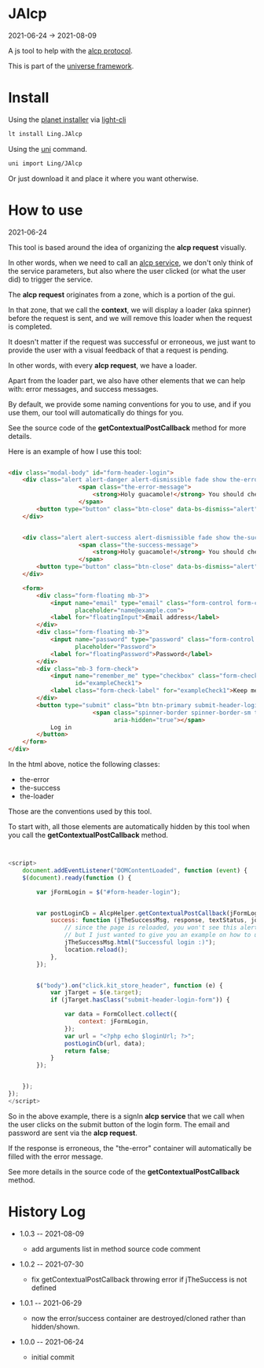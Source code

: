 JAlcp
===========
2021-06-24 -> 2021-08-09

A js tool to help with the [alcp protocol](https://github.com/lingtalfi/Light_AjaxHandler/blob/master/doc/pages/alcp-response.md).

This is part of the [universe framework](https://github.com/karayabin/universe-snapshot).


Install
==========

Using the [planet installer](https://github.com/lingtalfi/Light_PlanetInstaller)
via [light-cli](https://github.com/lingtalfi/Light_Cli)

```bash
lt install Ling.JAlcp
```

Using the [uni](https://github.com/lingtalfi/universe-naive-importer) command.

```bash
uni import Ling/JAlcp
```

Or just download it and place it where you want otherwise.






How to use
==========
2021-06-24

This tool is based around the idea of organizing the **alcp request** visually.

In other words, when we need to call
an [alcp service](https://github.com/lingtalfi/TheBar/blob/master/discussions/alcp-service.md), we don't only think of
the service parameters, but also where the user clicked (or what the user did) to trigger the service.

The **alcp request** originates from a zone, which is a portion of the gui.

In that zone, that we call the **context**, we will display a loader (aka spinner) before the request is sent, and we
will remove this loader when the request is completed.

It doesn't matter if the request was successful or erroneous, we just want to provide the user with a visual feedback of
that a request is pending.

In other words, with every **alcp request**, we have a loader.

Apart from the loader part, we also have other elements that we can help with: error messages, and success messages.

By default, we provide some naming conventions for you to use, and if you use them, our tool will automatically do
things for you.

See the source code of the **getContextualPostCallback** method for more details.

Here is an example of how I use this tool:

```html

<div class="modal-body" id="form-header-login">
    <div class="alert alert-danger alert-dismissible fade show the-error" role="alert">
                    <span class="the-error-message">
                        <strong>Holy guacamole!</strong> You should check in on some of those fields below.
                    </span>
        <button type="button" class="btn-close" data-bs-dismiss="alert" aria-label="Close"></button>
    </div>


    <div class="alert alert-success alert-dismissible fade show the-success" role="alert">
                    <span class="the-success-message">
                        <strong>Holy guacamole!</strong> You should check in on some of those fields below.
                    </span>
        <button type="button" class="btn-close" data-bs-dismiss="alert" aria-label="Close"></button>
    </div>

    <form>
        <div class="form-floating mb-3">
            <input name="email" type="email" class="form-control form-collect" id="floatingInput"
                   placeholder="name@example.com">
            <label for="floatingInput">Email address</label>
        </div>
        <div class="form-floating mb-3">
            <input name="password" type="password" class="form-control form-collect" id="floatingPassword"
                   placeholder="Password">
            <label for="floatingPassword">Password</label>
        </div>
        <div class="mb-3 form-check">
            <input name="remember_me" type="checkbox" class="form-check-input form-collect"
                   id="exampleCheck1">
            <label class="form-check-label" for="exampleCheck1">Keep me signed in until I log out</label>
        </div>
        <button type="submit" class="btn btn-primary submit-header-login-form">
                        <span class="spinner-border spinner-border-sm the-loader" role="status"
                              aria-hidden="true"></span>
            Log in
        </button>
    </form>
</div>
```


In the html above, notice the following classes:

- the-error
- the-success
- the-loader


Those are the conventions used by this tool.

To start with, all those elements are automatically hidden by this tool when you call the **getContextualPostCallback** method.




```js


<script>
    document.addEventListener("DOMContentLoaded", function (event) {
    $(document).ready(function () {

        var jFormLogin = $("#form-header-login");


        var postLoginCb = AlcpHelper.getContextualPostCallback(jFormLogin, {
            success: function (jTheSuccessMsg, response, textStatus, jqXHR) {
                // since the page is reloaded, you won't see this alert more than a fraction of second, 
                // but I just wanted to give you an example on how to use jTheSuccessMsg.
                jTheSuccessMsg.html("Successful login :)");
                location.reload();
            },
        });


        $("body").on("click.kit_store_header", function (e) {
            var jTarget = $(e.target);
            if (jTarget.hasClass("submit-header-login-form")) {

                var data = FormCollect.collect({
                    context: jFormLogin,
                });
                var url = "<?php echo $loginUrl; ?>";
                postLoginCb(url, data);
                return false;
            }
        });


    });
});
</script>

```

So in the above example, there is a signIn **alcp service** that we call when the user clicks on the submit button of the
login form. The email and password are sent via the **alcp request**.

If the response is erroneous, the "the-error" container will automatically be filled with the error message.

See more details in the source code of the **getContextualPostCallback** method.



History Log
=============

- 1.0.3 -- 2021-08-09

    - add arguments list in method source code comment
  
- 1.0.2 -- 2021-07-30

    - fix getContextualPostCallback throwing error if jTheSuccess is not defined

- 1.0.1 -- 2021-06-29

    - now the error/success container are destroyed/cloned rather than hidden/shown.

- 1.0.0 -- 2021-06-24

    - initial commit